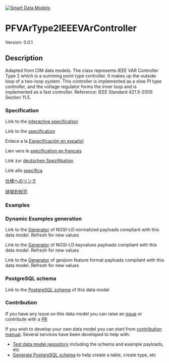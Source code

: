 [![Smart Data Models](https://smartdatamodels.org/wp-content/uploads/2022/01/SmartDataModels_logo.png "Logo")](https://smartdatamodels.org)
# PFVArType2IEEEVArController
Version: 0.0.1

## Description 

Adapted from CIM data models. The class represents IEEE VAR Controller Type 2 which is a summing point type controller. It makes up the outside loop of a two-loop system. This controller is implemented as a slow PI type controller, and the voltage regulator forms the inner loop and is implemented as a fast controller.  Reference: IEEE Standard 421.5-2005 Section 11.5.
### Specification

Link to the [interactive specification](https://swagger.lab.fiware.org/?url=https://smart-data-models.github.io/dataModel.EnergyCIM/PFVArType2IEEEVArController/swagger.yaml)

Link to the [specification](https://github.com/smart-data-models/dataModel.EnergyCIM/blob/master/PFVArType2IEEEVArController/doc/spec.md)

Enlace a la [Especificación en español](https://github.com/smart-data-models/dataModel.EnergyCIM/blob/master/PFVArType2IEEEVArController/doc/spec_ES.md)

Lien vers le [spécification en français](https://github.com/smart-data-models/dataModel.EnergyCIM/blob/master/PFVArType2IEEEVArController/doc/spec_FR.md)

Link zur [deutschen Spezifikation](https://github.com/smart-data-models/dataModel.EnergyCIM/blob/master/PFVArType2IEEEVArController/doc/spec_DE.md)

Link alla [specifica](https://github.com/smart-data-models/dataModel.EnergyCIM/blob/master/PFVArType2IEEEVArController/doc/spec_IT.md)

[仕様へのリンク](https://github.com/smart-data-models/dataModel.EnergyCIM/blob/master/PFVArType2IEEEVArController/doc/spec_JA.md)

[链接到规范](https://github.com/smart-data-models/dataModel.EnergyCIM/blob/master/PFVArType2IEEEVArController/doc/spec_ZH.md)
### Examples
### Dynamic Examples generation

Link to the [Generator](https://smartdatamodels.org/extra/ngsi-ld_generator.php?schemaUrl=https://raw.githubusercontent.com/smart-data-models/dataModel.EnergyCIM/master/PFVArType2IEEEVArController/schema.json&email=info@smartdatamodels.org) of NGSI-LD normalized payloads compliant with this data model. Refresh for new values

Link to the [Generator](https://smartdatamodels.org/extra/ngsi-ld_generator_keyvalues.php?schemaUrl=https://raw.githubusercontent.com/smart-data-models/dataModel.EnergyCIM/master/PFVArType2IEEEVArController/schema.json&email=info@smartdatamodels.org) of NGSI-LD keyvalues payloads compliant with this data model. Refresh for new values

Link to the [Generator](https://smartdatamodels.org/extra/geojson_features_generator.php?schemaUrl=https://raw.githubusercontent.com/smart-data-models/dataModel.EnergyCIM/master/PFVArType2IEEEVArController/schema.json&email=info@smartdatamodels.org) of geojson feature format payloads compliant with this data model. Refresh for new values
### PostgreSQL schema

Link to the [PostgreSQL schema](https://smart-data-models.github.io/dataModel.EnergyCIM/PFVArType2IEEEVArController/schema.sql) of this data model
### Contribution

 If you have any issue on this data model you can raise an [issue](https://github.com/smart-data-models/dataModel.EnergyCIM/issues)  or contribute with a [PR](https://github.com/smart-data-models/dataModel.EnergyCIM/pulls)

 If you wish to develop your own data model you can start from [contribution manual](https://bit.ly/contribution_manual). Several services have been developed to help with: 
 - [Test data model repository](https://smartdatamodels.org/index.php/data-models-contribution-api/) including the schema and example payloads, etc
 - [Generate PostgreSQL schema](https://smartdatamodels.org/index.php/sql-service/) to help create a table, create type, etc